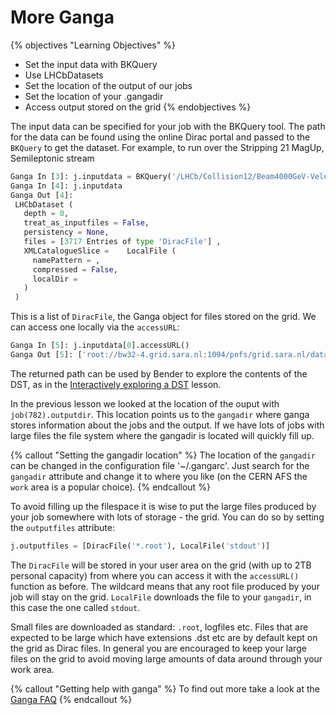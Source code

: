 # More Ganga
{% objectives "Learning Objectives" %}
* Set the input data with BKQuery
* Use LHCbDatasets
* Set the location of the output of our jobs
* Set the location of your .gangadir
* Access output stored on the grid
{% endobjectives %} 

The input data can be specified for your job with the BKQuery tool. The path for the data can be found using the online Dirac portal and passed to the `BKQuery` to get the dataset. For example, to run over the Stripping 21 MagUp, Semileptonic stream

```python
Ganga In [3]: j.inputdata = BKQuery('/LHCb/Collision12/Beam4000GeV-VeloClosed-MagUp/Real Data/Reco14/Stripping21r0p1a/90000000/SEMILEPTONIC.DST').getDataset()
Ganga In [4]: j.inputdata
Ganga Out [4]: 
 LHCbDataset (
   depth = 0,
   treat_as_inputfiles = False,
   persistency = None,
   files = [3717 Entries of type 'DiracFile'] ,
   XMLCatalogueSlice =    LocalFile (
     namePattern = ,
     compressed = False,
     localDir = 
   ) 
 )
```
This is a list of `DiracFile`, the Ganga object for files stored on the grid. We can access one locally via the `accessURL`:
```python
Ganga In [5]: j.inputdata[0].accessURL()
Ganga Out [5]: ['root://bw32-4.grid.sara.nl:1094/pnfs/grid.sara.nl/data/lhcb/LHCb/Collision12/SEMILEPTONIC.DST/00051179/0000/00051179_00006978_1.semileptonic.dst']
```
The returned path can be used by Bender to explore the contents of the DST, as in the [Interactively exploring a DST](interactive-dst.html) lesson.

In the previous lesson we looked at the location of the ouput with `job(782).outputdir`. This location points us to the `gangadir` where ganga stores information about the jobs and the output. If we have lots of jobs with large files the file system where the gangadir is located will quickly fill up.

{% callout "Setting the gangadir location" %}
The location of the `gangadir` can be changed in the configuration file 
'~/.gangarc'. Just search for the `gangadir` attribute and change it to where 
you like (on the CERN AFS the `work` area is a popular choice).
{% endcallout %} 

To avoid filling up the filespace it is wise to put the large files produced by your job somewhere with lots of storage - the grid. You can do so by setting the `outputfiles` attribute:

```python
j.outputfiles = [DiracFile('*.root'), LocalFile('stdout')]
```
The `DiracFile` will be stored in your user area on the grid (with up to 2TB personal capacity) from where you can access it with the `accessURL()` function as before. The wildcard means that any root file produced by your job will stay on the grid. `LocalFile` downloads the file to your `gangadir`, in this case the one called `stdout`.

Small files are downloaded as standard: `.root`, logfiles etc. Files that are expected to be large which have extensions .dst etc are by default kept on the grid as Dirac files. In general you are encouraged to keep your large files on the grid to avoid moving large amounts of data around through your work area.


{% callout "Getting help with ganga" %}
To find out more take a look at the [Ganga 
FAQ](https://twiki.cern.ch/twiki/bin/view/LHCb/FAQ/GangaLHCbFAQ)
{% endcallout %} 
